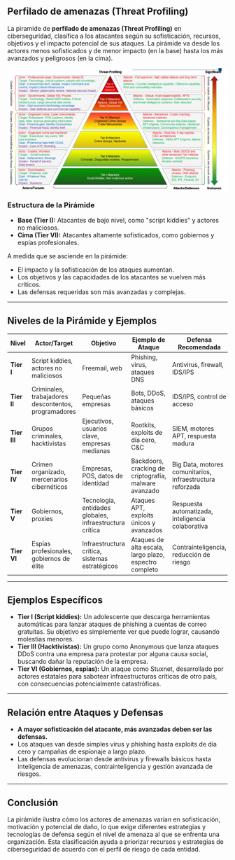 ## Perfilado de amenazas (Threat Profiling)


La piramide de  **perfilado de amenazas (Threat Profiling)** en ciberseguridad, clasifica a los atacantes según su sofisticación, recursos, objetivos y el impacto potencial de sus ataques. La pirámide va desde los actores menos sofisticados y de menor impacto (en la base) hasta los más avanzados y peligrosos (en la cima).

![PORTADA](IMAGES/perfil.jpg)
### Estructura de la Pirámide

- **Base (Tier I):** Atacantes de bajo nivel, como "script kiddies" y actores no maliciosos.
- **Cima (Tier VI):** Atacantes altamente sofisticados, como gobiernos y espías profesionales.

A medida que se asciende en la pirámide:
- El impacto y la sofisticación de los ataques aumentan.
- Los objetivos y las capacidades de los atacantes se vuelven más críticos.
- Las defensas requeridas son más avanzadas y complejas.

---

## Niveles de la Pirámide y Ejemplos

| Nivel | Actor/Target | Objetivo | Ejemplo de Ataque | Defensa Recomendada | Impacto |
|-------|--------------|----------|-------------------|---------------------|---------|
| **Tier I** | Script kiddies, actores no maliciosos | Freemail, web | Phishing, virus, ataques DNS | Antivirus, firewall, IDS/IPS | Nuisance (molestia menor) |
| **Tier II** | Criminales, trabajadores descontentos, programadores | Pequeñas empresas | Bots, DDoS, ataques básicos | IDS/IPS, control de acceso | Denegación de servicio, fuga de datos |
| **Tier III** | Grupos criminales, hacktivistas | Ejecutivos, usuarios clave, empresas medianas | Rootkits, exploits de día cero, C&C | SIEM, motores APT, respuesta madura | Robo de IP, daño a la marca |
| **Tier IV** | Crimen organizado, mercenarios cibernéticos | Empresas, POS, datos de identidad | Backdoors, cracking de criptografía, malware avanzado | Big Data, motores comunitarios, infraestructura reforzada | Fraude financiero, robo de identidad |
| **Tier V** | Gobiernos, proxies | Tecnología, entidades globales, infraestructura crítica | Ataques APT, exploits únicos y avanzados | Respuesta automatizada, inteligencia colaborativa | Ventaja tecnológica, defensa nacional |
| **Tier VI** | Espías profesionales, gobiernos de élite | Infraestructura crítica, sistemas estratégicos | Ataques de alta escala, largo plazo, espectro completo | Contrainteligencia, reducción de riesgo | Pérdidas catastróficas, impacto nacional |

---

## Ejemplos Específicos

- **Tier I (Script kiddies):** Un adolescente que descarga herramientas automáticas para lanzar ataques de phishing a cuentas de correo gratuitas. Su objetivo es simplemente ver qué puede lograr, causando molestias menores.
- **Tier III (Hacktivistas):** Un grupo como Anonymous que lanza ataques DDoS contra una empresa para protestar por alguna causa social, buscando dañar la reputación de la empresa.
- **Tier VI (Gobiernos, espías):** Un ataque como Stuxnet, desarrollado por actores estatales para sabotear infraestructuras críticas de otro país, con consecuencias potencialmente catastróficas.

---

## Relación entre Ataques y Defensas

- **A mayor sofisticación del atacante, más avanzadas deben ser las defensas.**
- Los ataques van desde simples virus y phishing hasta exploits de día cero y campañas de espionaje a largo plazo.
- Las defensas evolucionan desde antivirus y firewalls básicos hasta inteligencia de amenazas, contrainteligencia y gestión avanzada de riesgos.

---

## Conclusión

La pirámide ilustra cómo los actores de amenazas varían en sofisticación, motivación y potencial de daño, lo que exige diferentes estrategias y tecnologías de defensa según el nivel de amenaza al que se enfrenta una organización. Esta clasificación ayuda a priorizar recursos y estrategias de ciberseguridad de acuerdo con el perfil de riesgo de cada entidad.

